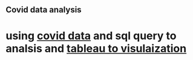 ## Covid data analysis

# using [covid data](https://covid19.who.int/data) and sql query to analsis and [tableau to visulaization](https://public.tableau.com/app/profile/ahmed8465/viz/Covid19_16790092810990/Dashboard1)
